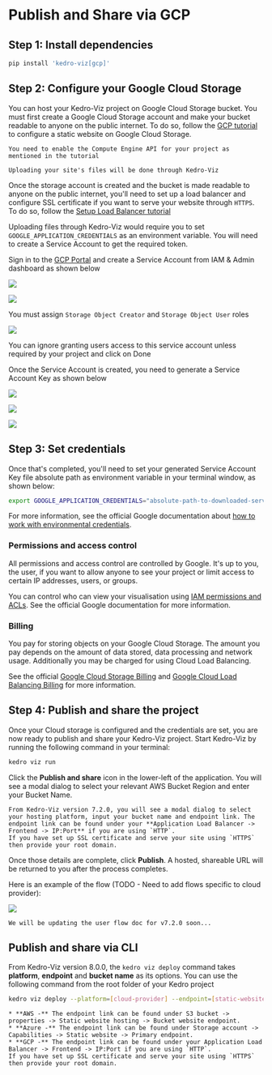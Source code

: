 # Publish and Share via GCP

## Step 1: Install dependencies

```bash
pip install 'kedro-viz[gcp]'
```

## Step 2: Configure your Google Cloud Storage

You can host your Kedro-Viz project on Google Cloud Storage bucket. You must first create a Google Cloud Storage account and make your bucket readable to anyone on the public internet. To do so, follow the [GCP tutorial](https://cloud.google.com/storage/docs/hosting-static-website) to configure a static website on Google Cloud Storage.

```{important}
You need to enable the Compute Engine API for your project as mentioned in the tutorial
```

```{note}
Uploading your site's files will be done through Kedro-Viz
```

Once the storage account is created and the bucket is made readable to anyone on the public internet, you'll need to set up a load balancer and configure SSL certificate if you want to serve your website through `HTTPS`. To do so, follow the [Setup Load Balancer tutorial](https://cloud.google.com/storage/docs/hosting-static-website#lb-ssl)

Uploading files through Kedro-Viz would require you to set `GOOGLE_APPLICATION_CREDENTIALS` as an environment variable. You will need to create a Service Account to get the required token. 

Sign in to the [GCP Portal](https://console.cloud.google.com/) and create a Service Account from IAM & Admin dashboard as shown below

![](./images/gcp_sa.png)

![](./images/gcp_sa_details.png)

You must assign `Storage Object Creator` and `Storage Object User` roles

![](./images/gcp_sa_roles.png)

You can ignore granting users access to this service account unless required by your project and click on Done

Once the Service Account is created, you need to generate a Service Account Key as shown below

![](./images/gcp_sa_keys.png)

![](./images/gcp_sa_key_download.png)

![](./images/gcp_sa_key_confirm.png)


## Step 3: Set credentials
Once that's completed, you'll need to set your generated Service Account Key file absolute path as environment variable in your terminal window, as shown below:

```bash
export GOOGLE_APPLICATION_CREDENTIALS="absolute-path-to-downloaded-service-account-key-file"
```

For more information, see the official Google documentation about [how to work with environmental credentials](https://cloud.google.com/composer/docs/how-to/managing/environment-variables).


### Permissions and access control

All permissions and access control are controlled by Google. It's up to you, the user, if you want to allow anyone to see your project or limit access to certain IP addresses, users, or groups.

You can control who can view your visualisation using [IAM permissions and ACLs](https://cloud.google.com/storage/docs/access-control#using_permissions_with_acls). See the official Google documentation for more information.

### Billing

You pay for storing objects on your Google Cloud Storage. The amount you pay depends on the amount of data stored, data processing and network usage. Additionally you may be charged for using Cloud Load Balancing.

See the official [Google Cloud Storage Billing](https://cloud.google.com/storage/pricing) and [Google Cloud Load Balancing Billing](https://cloud.google.com/vpc/network-pricing#lb) for more information.

## Step 4: Publish and share the project
Once your Cloud storage is configured and the credentials are set, you are now ready to publish and share your Kedro-Viz project. Start Kedro-Viz by running the following command in your terminal:

```bash
kedro viz run
```

Click the **Publish and share** icon in the lower-left of the application. You will see a modal dialog to select your relevant AWS Bucket Region and enter your Bucket Name.

```{note}
From Kedro-Viz version 7.2.0, you will see a modal dialog to select your hosting platform, input your bucket name and endpoint link. The endpoint link can be found under your **Application Load Balancer -> Frontend -> IP:Port** if you are using `HTTP`. 
If you have set up SSL certificate and serve your site using `HTTPS` then provide your root domain.
```

Once those details are complete, click **Publish**. A hosted, shareable URL will be returned to you after the process completes.

Here is an example of the flow (TODO - Need to add flows specific to cloud provider):

![](./images/kedro-publish-share.gif)

```{note}
We will be updating the user flow doc for v7.2.0 soon...
```

## Publish and share via CLI

From Kedro-Viz version 8.0.0, the `kedro viz deploy` command takes **platform**, **endpoint** and **bucket name** as its options. You can use the following command from the root folder of your Kedro project

```bash
kedro viz deploy --platform=[cloud-provider] --endpoint=[static-website-link] --bucket-name=[bucket-name]
```

```{note}
* **AWS -** The endpoint link can be found under S3 bucket -> properties -> Static website hosting -> Bucket website endpoint.
* **Azure -** The endpoint link can be found under Storage account -> Capabilities -> Static website -> Primary endpoint.
* **GCP -** The endpoint link can be found under your Application Load Balancer -> Frontend -> IP:Port if you are using `HTTP`. 
If you have set up SSL certificate and serve your site using `HTTPS` then provide your root domain.
```

